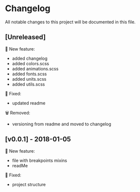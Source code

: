 # Changelog
All notable changes to this project will be documented in this file.

## [Unreleased]
:rocket: New feature:
- added changelog
- added colors.scss
- added animations.scss
- added fonts.scss
- added units.scss
- added utils.scss
 
:bug: Fixed:
- updated readme

:wastebasket: Removed:
- versioning from readme and moved to changelog

## [v0.0.1] - 2018-01-05
:rocket: New feature:

- file with breakpoints mixins
- readMe

:bug: Fixed:

- project structure